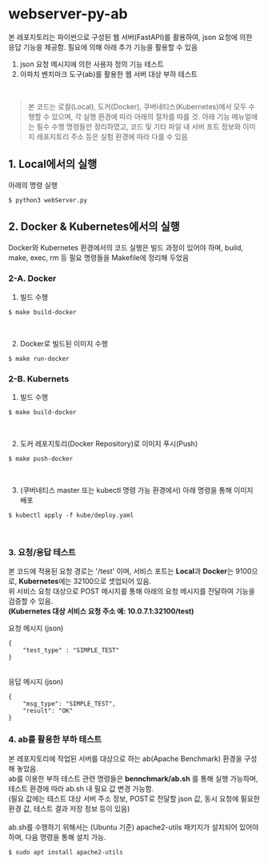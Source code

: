 # webserver-py-ab

본 레포지토리는 파이썬으로 구성된 웹 서버(FastAPI)를 활용하여, json 요청에 의한 응답 기능을 제공함.
필요에 의해 아래 추가 기능을 활용할 수 있음
1. json 요청 메시지에 의한 사용자 정의 기능 테스트
2. 아파치 벤치마크 도구(ab)를 활용한 웹 서버 대상 부하 테스트
<br>

> 본 코드는 로컬(Local), 도커(Docker), 쿠버네티스(Kubernetes)에서 모두 수행할 수 있으며, 각 실행 환경에 따라 아래의 절차를 따를 것.
> 아래 기능 메뉴얼에는 필수 수행 명령들만 정리하였고, 코드 및 기타 파일 내 서버 포트 정보와 이미지 레포지토리 주소 등은 실험 환경에 따라 다를 수 있음

## 1. Local에서의 실행
아래의 명령 실행
<pre><code>$ python3 webServer.py</code></pre>

## 2. Docker & Kubernetes에서의 실행
Docker와 Kubernetes 환경에서의 코드 실행은 빌드 과정이 있어야 하며, build, make, exec, rm 등 필요 명령들을 Makefile에 정리해 두었음

### 2-A. Docker
1. 빌드 수행
<pre><code>$ make build-docker</code></pre>
<br>

2. Docker로 빌드된 이미지 수행
<pre><code>$ make run-docker</code></pre>


### 2-B. Kubernets
1. 빌드 수행
<pre><code>$ make build-docker</code></pre>
<br>

2. 도커 레포지토리(Docker Repository)로 이미지 푸시(Push)
<pre><code>$ make push-docker</code></pre>
<br>

3. (쿠버네티스 master 또는 kubectl 명령 가능 환경에서) 아래 명령을 통해 이미지 배포
<pre><code>$ kubectl apply -f kube/deploy.yaml</code></pre>
<br>

### 3. 요청/응답 테스트
본 코드에 적용된 요청 경로는 '/test' 이며, 서비스 포트는 **Local**과 **Docker**는 9100으로, **Kubernetes**에는 32100으로 셋업되어 있음. <br>
위 서비스 요청 대상으로 POST 메시지를 통해 아래의 요청 메시지를 전달하여 기능을 검증할 수 있음.<br>
**(Kubernetes 대상 서비스 요청 주소 예: 10.0.7.1:32100/test)**


요청 메시지 (json)
<pre><code>{
	"test_type" : "SIMPLE_TEST"
}</code></pre>

<br>
응답 메시지 (json)
<pre><code>{
    "msg_type": "SIMPLE_TEST",
    "result": "OK"
}</code></pre>


### 4. ab를 활용한 부하 테스트
본 레포지토리에 작업된 서버를 대상으로 하는 ab(Apache Benchmark) 환경을 구성해 놓았음. <br>
ab를 이용한 부하 테스트 관련 명령들은 **bennchmark/ab.sh** 를 통해 실행 가능하며, 테스트 환경에 따라 ab.sh 내 필요 값 변경 가능함. <br>
(필요 값에는 테스트 대상 서버 주소 정보, POST로 전달할 json 값, 동시 요청에 필요한 환경 값, 테스트 결과 저장 정보 등이 있음) <br>
<br>
ab.sh를 수행하기 위해서는 (Ubuntu 기준) apache2-utils 패키지가 설치되어 있어야 하며, 다음 명령을 통해 설치 가능.
<pre><code>$ sudo apt install apache2-utils</code></pre>

